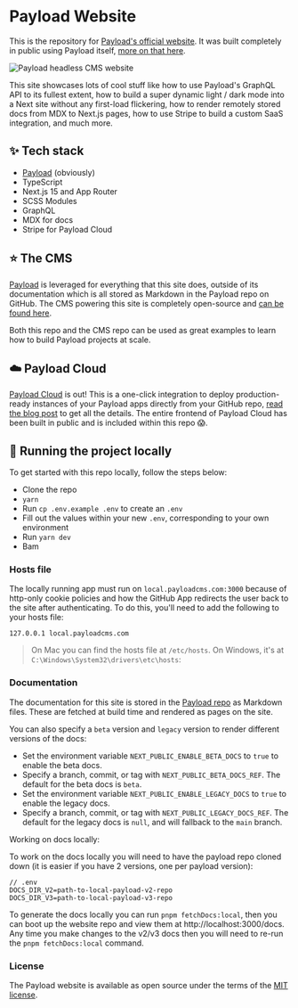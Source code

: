 # Payload Website

This is the repository for [Payload's official website](https://payloadcms.com/). It was built completely in public using Payload itself, [more on that here](#⭐-the-cms).

<img src="https://payloadcms.com/images/og-image.jpg" alt="Payload headless CMS website" />

This site showcases lots of cool stuff like how to use Payload's GraphQL API to its fullest extent, how to build a super dynamic light / dark mode into a Next site without any first-load flickering, how to render remotely stored docs from MDX to Next.js pages, how to use Stripe to build a custom SaaS integration, and much more.

## ✨ Tech stack

- [Payload](https://github.com/payloadcms/payload) (obviously)
- TypeScript
- Next.js 15 and App Router
- SCSS Modules
- GraphQL
- MDX for docs
- Stripe for Payload Cloud

## ⭐ The CMS

[Payload](https://github.com/payloadcms/payload) is leveraged for everything that this site does, outside of its documentation which is all stored as Markdown in the Payload repo on GitHub. The CMS powering this site is completely open-source and [can be found here](https://github.com/payloadcms/website-cms).

Both this repo and the CMS repo can be used as great examples to learn how to build Payload projects at scale.

## ☁️ Payload Cloud

[Payload Cloud](https://payloadcms.com/cloud-pricing) is out! This is a one-click integration to deploy production-ready instances of your Payload apps directly from your GitHub repo, [read the blog post](https://payloadcms.com/blog/launch-week-day-1-payload-cloud-is-here) to get all the details. The entire frontend of Payload Cloud has been built in public and is included within this repo 😱.

## 🚀 Running the project locally

To get started with this repo locally, follow the steps below:

- Clone the repo
- `yarn`
- Run `cp .env.example .env` to create an `.env`
- Fill out the values within your new `.env`, corresponding to your own environment
- Run `yarn dev`
- Bam

### Hosts file

The locally running app must run on `local.payloadcms.com:3000` because of http-only cookie policies and how the GitHub App redirects the user back to the site after authenticating. To do this, you'll need to add the following to your hosts file:

```
127.0.0.1 local.payloadcms.com
```

> On Mac you can find the hosts file at `/etc/hosts`. On Windows, it's at `C:\Windows\System32\drivers\etc\hosts`:

### Documentation

The documentation for this site is stored in the [Payload repo](https://github.com/payloadcms/payload) as Markdown files. These are fetched at build time and rendered as pages on the site.

You can also specify a `beta` version and `legacy` version to render different versions of the docs:
- Set the environment variable `NEXT_PUBLIC_ENABLE_BETA_DOCS` to `true` to enable the beta docs.
- Specify a branch, commit, or tag with `NEXT_PUBLIC_BETA_DOCS_REF`. The default for the beta docs is `beta`.
- Set the environment variable `NEXT_PUBLIC_ENABLE_LEGACY_DOCS` to `true` to enable the legacy docs.
- Specify a branch, commit, or tag with `NEXT_PUBLIC_LEGACY_DOCS_REF`. The default for the legacy docs is `null`, and will fallback to the `main` branch.

Working on docs locally:

To work on the docs locally you will need to have the payload repo cloned down (it is easier if you have 2 versions, one per payload version):

```
// .env
DOCS_DIR_V2=path-to-local-payload-v2-repo
DOCS_DIR_V3=path-to-local-payload-v3-repo
```

To generate the docs locally you can run `pnpm fetchDocs:local`, then you can boot up the website repo and view them at http://localhost:3000/docs. Any time you make changes to the v2/v3 docs then you will need to re-run the `pnpm fetchDocs:local` command.

### License

The Payload website is available as open source under the terms of the [MIT license](https://github.com/payloadcms/website/blob/main/LICENSE).
